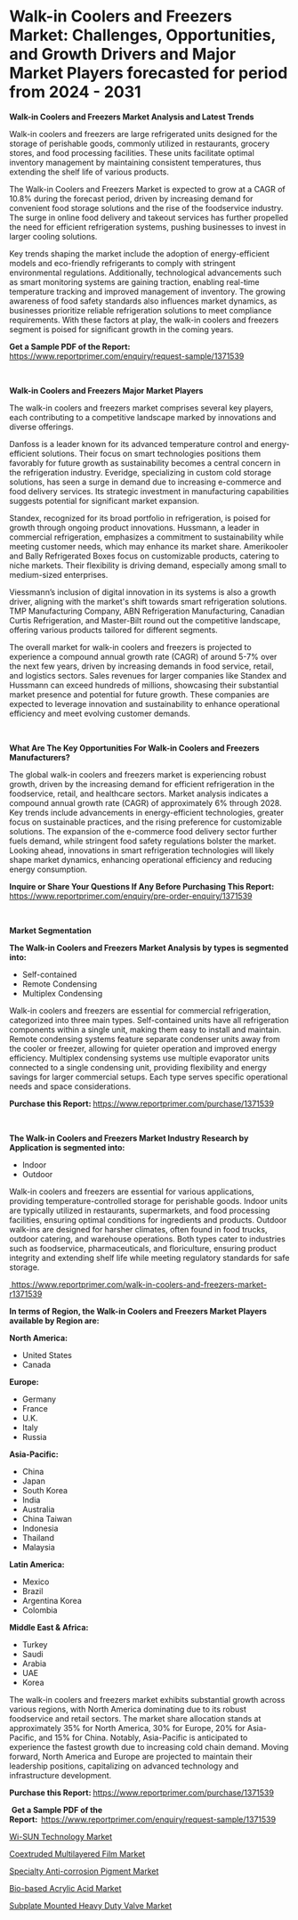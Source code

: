 <p><h1>Walk-in Coolers and Freezers Market: Challenges, Opportunities, and Growth Drivers and Major Market Players forecasted for period from 2024 - 2031</h1></p><p><strong>Walk-in Coolers and Freezers Market Analysis and Latest Trends</strong></p>
<p><p>Walk-in coolers and freezers are large refrigerated units designed for the storage of perishable goods, commonly utilized in restaurants, grocery stores, and food processing facilities. These units facilitate optimal inventory management by maintaining consistent temperatures, thus extending the shelf life of various products.</p><p>The Walk-in Coolers and Freezers Market is expected to grow at a CAGR of 10.8% during the forecast period, driven by increasing demand for convenient food storage solutions and the rise of the foodservice industry. The surge in online food delivery and takeout services has further propelled the need for efficient refrigeration systems, pushing businesses to invest in larger cooling solutions.</p><p>Key trends shaping the market include the adoption of energy-efficient models and eco-friendly refrigerants to comply with stringent environmental regulations. Additionally, technological advancements such as smart monitoring systems are gaining traction, enabling real-time temperature tracking and improved management of inventory. The growing awareness of food safety standards also influences market dynamics, as businesses prioritize reliable refrigeration solutions to meet compliance requirements. With these factors at play, the walk-in coolers and freezers segment is poised for significant growth in the coming years.</p></p>
<p><strong>Get a Sample PDF of the Report:&nbsp;</strong> <a href="https://www.reportprimer.com/enquiry/request-sample/1371539">https://www.reportprimer.com/enquiry/request-sample/1371539</a></p>
<p>&nbsp;</p>
<p><strong>Walk-in Coolers and Freezers Major Market Players</strong></p>
<p><p>The walk-in coolers and freezers market comprises several key players, each contributing to a competitive landscape marked by innovations and diverse offerings. </p><p>Danfoss is a leader known for its advanced temperature control and energy-efficient solutions. Their focus on smart technologies positions them favorably for future growth as sustainability becomes a central concern in the refrigeration industry. Everidge, specializing in custom cold storage solutions, has seen a surge in demand due to increasing e-commerce and food delivery services. Its strategic investment in manufacturing capabilities suggests potential for significant market expansion.</p><p>Standex, recognized for its broad portfolio in refrigeration, is poised for growth through ongoing product innovations. Hussmann, a leader in commercial refrigeration, emphasizes a commitment to sustainability while meeting customer needs, which may enhance its market share. Amerikooler and Bally Refrigerated Boxes focus on customizable products, catering to niche markets. Their flexibility is driving demand, especially among small to medium-sized enterprises.</p><p>Viessmann’s inclusion of digital innovation in its systems is also a growth driver, aligning with the market's shift towards smart refrigeration solutions. TMP Manufacturing Company, ABN Refrigeration Manufacturing, Canadian Curtis Refrigeration, and Master-Bilt round out the competitive landscape, offering various products tailored for different segments.</p><p>The overall market for walk-in coolers and freezers is projected to experience a compound annual growth rate (CAGR) of around 5-7% over the next few years, driven by increasing demands in food service, retail, and logistics sectors. Sales revenues for larger companies like Standex and Hussmann can exceed hundreds of millions, showcasing their substantial market presence and potential for future growth. These companies are expected to leverage innovation and sustainability to enhance operational efficiency and meet evolving customer demands.</p></p>
<p>&nbsp;</p>
<p><strong>What Are The Key Opportunities For Walk-in Coolers and Freezers Manufacturers?</strong></p>
<p><p>The global walk-in coolers and freezers market is experiencing robust growth, driven by the increasing demand for efficient refrigeration in the foodservice, retail, and healthcare sectors. Market analysis indicates a compound annual growth rate (CAGR) of approximately 6% through 2028. Key trends include advancements in energy-efficient technologies, greater focus on sustainable practices, and the rising preference for customizable solutions. The expansion of the e-commerce food delivery sector further fuels demand, while stringent food safety regulations bolster the market. Looking ahead, innovations in smart refrigeration technologies will likely shape market dynamics, enhancing operational efficiency and reducing energy consumption.</p></p>
<p><strong>Inquire or Share Your Questions If Any Before Purchasing This Report:</strong> <a href="https://www.reportprimer.com/enquiry/pre-order-enquiry/1371539">https://www.reportprimer.com/enquiry/pre-order-enquiry/1371539</a></p>
<p>&nbsp;</p>
<p><strong>Market Segmentation</strong></p>
<p><strong>The Walk-in Coolers and Freezers Market Analysis by types is segmented into:</strong></p>
<p><ul><li>Self-contained</li><li>Remote Condensing</li><li>Multiplex Condensing</li></ul></p>
<p><p>Walk-in coolers and freezers are essential for commercial refrigeration, categorized into three main types. Self-contained units have all refrigeration components within a single unit, making them easy to install and maintain. Remote condensing systems feature separate condenser units away from the cooler or freezer, allowing for quieter operation and improved energy efficiency. Multiplex condensing systems use multiple evaporator units connected to a single condensing unit, providing flexibility and energy savings for larger commercial setups. Each type serves specific operational needs and space considerations.</p></p>
<p><strong>Purchase this Report:&nbsp;</strong><a href="https://www.reportprimer.com/purchase/1371539">https://www.reportprimer.com/purchase/1371539</a></p>
<p>&nbsp;</p>
<p><strong>The Walk-in Coolers and Freezers Market Industry Research by Application is segmented into:</strong></p>
<p><ul><li>Indoor</li><li>Outdoor</li></ul></p>
<p><p>Walk-in coolers and freezers are essential for various applications, providing temperature-controlled storage for perishable goods. Indoor units are typically utilized in restaurants, supermarkets, and food processing facilities, ensuring optimal conditions for ingredients and products. Outdoor walk-ins are designed for harsher climates, often found in food trucks, outdoor catering, and warehouse operations. Both types cater to industries such as foodservice, pharmaceuticals, and floriculture, ensuring product integrity and extending shelf life while meeting regulatory standards for safe storage.</p></p>
<p><a href="https://www.reportprimer.com/walk-in-coolers-and-freezers-market-r1371539">&nbsp;https://www.reportprimer.com/walk-in-coolers-and-freezers-market-r1371539</a></p>
<p><strong>In terms of Region, the Walk-in Coolers and Freezers Market Players available by Region are:</strong></p>
<p>
    <p> <strong> North America: </strong>
        <ul>
            <li>United States</li>
            <li>Canada</li>
        </ul>
        </p> 
    <p> <strong> Europe: </strong>
        <ul>
            <li>Germany</li>
            <li>France</li>
            <li>U.K.</li>
            <li>Italy</li>
            <li>Russia</li>
        </ul>
        </p> 
    <p> <strong> Asia-Pacific: </strong>
        <ul>
            <li>China</li>
            <li>Japan</li>
            <li>South Korea</li>
            <li>India</li>
            <li>Australia</li>
            <li>China Taiwan</li>
            <li>Indonesia</li>
            <li>Thailand</li>
            <li>Malaysia</li>
        </ul>
        </p> 
    <p> <strong> Latin America: </strong>
        <ul>
            <li>Mexico</li>
            <li>Brazil</li>
            <li>Argentina Korea</li>
            <li>Colombia</li>
        </ul>
        </p> 
    <p> <strong> Middle East & Africa: </strong>
        <ul>
            <li>Turkey</li>
            <li>Saudi</li>
            <li>Arabia</li>
            <li>UAE</li>
            <li>Korea</li>
        </ul>
    </p>
    </p>
<p><p>The walk-in coolers and freezers market exhibits substantial growth across various regions, with North America dominating due to its robust foodservice and retail sectors. The market share allocation stands at approximately 35% for North America, 30% for Europe, 20% for Asia-Pacific, and 15% for China. Notably, Asia-Pacific is anticipated to experience the fastest growth due to increasing cold chain demand. Moving forward, North America and Europe are projected to maintain their leadership positions, capitalizing on advanced technology and infrastructure development.</p></p>
<p><strong>Purchase this Report: </strong><a href="https://www.reportprimer.com/purchase/1371539">https://www.reportprimer.com/purchase/1371539</a></p>
<p>&nbsp;<strong>Get a Sample PDF of the Report:&nbsp;&nbsp;</strong><a href="https://www.reportprimer.com/enquiry/request-sample/1371539">https://www.reportprimer.com/enquiry/request-sample/1371539</a></p>
<p><strong></strong></p>
<p><p><a href="https://www.linkedin.com/pulse/wi-sun-technology-market-global-share-ranking-overall-sales-1cfye?trackingId=JpBB03F4R2SUmcoee7xyvQ%3D%3D">Wi-SUN Technology Market</a></p><p><a href="https://issuu.com/reportprime-2/docs/coextruded-multilayered-film-market_598b1acfd8b9f6">Coextruded Multilayered Film Market</a></p><p><a href="https://issuu.com/reportprime-2/docs/specialty-anti-corrosion-pigment-ma_5f207a253eb458">Specialty Anti-corrosion Pigment Market</a></p><p><a href="https://medium.com/@fitzwjpcorke/bio-based-acrylic-acid-market-size-growth-trends-statistics-forecasts-2024-2031-4f3fa467d3ae?postPublishedType=repub">Bio-based Acrylic Acid Market</a></p><p><a href="https://github.com/MarilynDouglas476/Market-Research-Report-List-1/blob/main/subplate-mounted-heavy-duty-valve-market.md">Subplate Mounted Heavy Duty Valve Market</a></p></p>